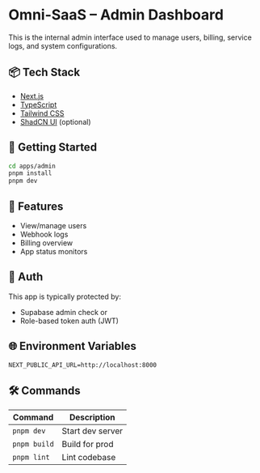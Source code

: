 # Omni-SaaS – Admin Dashboard

This is the internal admin interface used to manage users, billing, service logs, and system configurations.

## 📦 Tech Stack
- [Next.js](https://nextjs.org/)
- [TypeScript](https://www.typescriptlang.org/)
- [Tailwind CSS](https://tailwindcss.com/)
- [ShadCN UI](https://ui.shadcn.dev/) (optional)

## 🚀 Getting Started

```bash
cd apps/admin
pnpm install
pnpm dev
````

## 🧱 Features

* View/manage users
* Webhook logs
* Billing overview
* App status monitors

## 🔐 Auth

This app is typically protected by:

* Supabase admin check or
* Role-based token auth (JWT)

## 🌐 Environment Variables

```env
NEXT_PUBLIC_API_URL=http://localhost:8000
```

## 🛠 Commands

| Command      | Description      |
| ------------ | ---------------- |
| `pnpm dev`   | Start dev server |
| `pnpm build` | Build for prod   |
| `pnpm lint`  | Lint codebase    |


